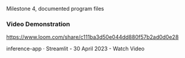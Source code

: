 Milestone 4, documented program files


### Video Demonstration ###
https://www.loom.com/share/c111ba3d50e044dd880f57b2ad0d0e28



inference-app · Streamlit - 30 April 2023 - Watch Video
